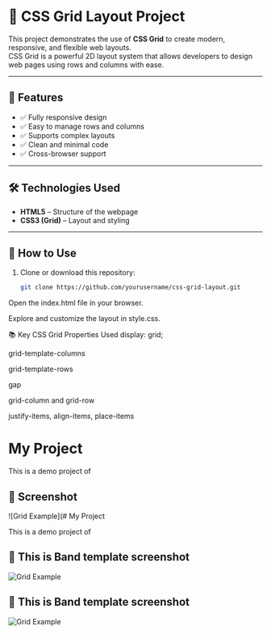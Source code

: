 # 📐 CSS Grid Layout Project

This project demonstrates the use of **CSS Grid** to create modern, responsive, and flexible web layouts.  
CSS Grid is a powerful 2D layout system that allows developers to design web pages using rows and columns with ease.

---

## 🚀 Features
- ✅ Fully responsive design  
- ✅ Easy to manage rows and columns  
- ✅ Supports complex layouts  
- ✅ Clean and minimal code  
- ✅ Cross-browser support  

---

## 🛠️ Technologies Used
- **HTML5** – Structure of the webpage  
- **CSS3 (Grid)** – Layout and styling  

---

## 📌 How to Use
1. Clone or download this repository:
   ```bash
   git clone https://github.com/yourusername/css-grid-layout.git
Open the index.html file in your browser.

Explore and customize the layout in style.css.




📚 Key CSS Grid Properties Used
display: grid;

grid-template-columns

grid-template-rows

gap

grid-column and grid-row

justify-items, align-items, place-items

# My Project

This is a demo project of 

## 📸 Screenshot

![Grid Example](# My Project

This is a demo project of 

## 📸 This is Band template screenshot

![Grid Example](https://raw.githubusercontent.com/yashpalchaudhary/html-templates-using-grid-css/refs/heads/main/MyProfile/Screenshot%202025-08-01%20203328.png)


## 📸 This is Band template screenshot

![Grid Example](https://github.com/yashpalchaudhary/html-templates-using-grid-css/blob/main/Myfood/Screenshot%202025-08-01%20203149.png)



